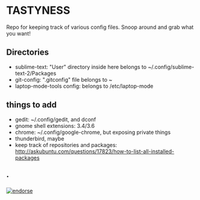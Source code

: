 # TASTYNESS
Repo for keeping track of various config files.
Snoop around and grab what you want!

## Directories

* sublime-text: "User" directory inside here belongs to ~/.config/sublime-text-2/Packages
* git-config: ".gitconfig" file belongs to ~
* laptop-mode-tools config: belongs to /etc/laptop-mode

## things to add

* gedit: ~/.config/gedit, and dconf
* gnome shell extensions: 3.4/3.6
* chrome: ~/.config/google-chrome, but exposing private things
* thunderbird, maybe
* keep track of repositories and packages: http://askubuntu.com/questions/17823/how-to-list-all-installed-packages

## ·

[![endorse](http://api.coderwall.com/viccuad/endorsecount.png)](http://coderwall.com/viccuad)

